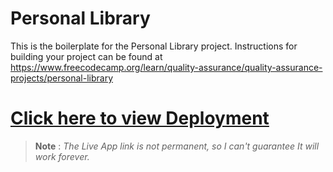 # Personal Library

This is the boilerplate for the Personal Library project. Instructions for building your project can be found at https://www.freecodecamp.org/learn/quality-assurance/quality-assurance-projects/personal-library



# [Click here to view Deployment](https://l.prabesharyal.info.np/xU7ZYw)
> __Note__ : *The Live App link is not permanent, so  I can't guarantee It will work forever.* 